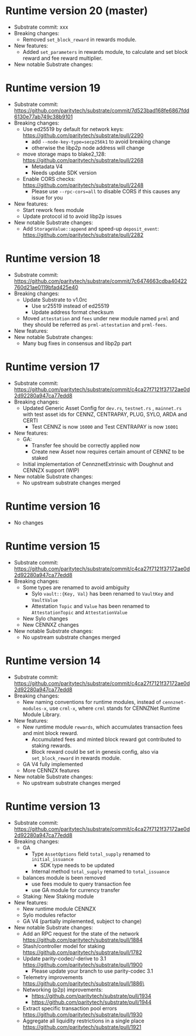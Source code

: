 # Runtime version 20 (master)
- Substrate commit: xxx
- Breaking changes:
	- Removed `set_block_reward` in rewards module.
- New features:
	- Added `set_parameters` in rewards module, to calculate and set block reward and fee reward multiplier. 
- New notable Substrate changes:


# Runtime version 19
- Substrate commit: https://github.com/paritytech/substrate/commit/7d523bad168fe6867fdd6130e77ab749c38b9101
- Breaking changes:
	- Use ed25519 by default for network keys: https://github.com/paritytech/substrate/pull/2290
		- add `--node-key-type=secp256k1` to avoid breaking change
		- otherwise the libp2p node address will change
	- move storage maps to blake2_128: https://github.com/paritytech/substrate/pull/2268
		- Metadata V4
		- Needs update SDK version
	- Enable CORS checks: https://github.com/paritytech/substrate/pull/2248
		- Please use `--rpc-cors=all` to disable CORS if this causes any issue for you
- New features:
	- Start rework fees module
	- Update protocol id to avoid libp2p issues
- New notable Substrate changes:
	- Add `StorageValue::append` and speed-up `deposit_event`: https://github.com/paritytech/substrate/pull/2282

# Runtime version 18
- Substrate commit: https://github.com/paritytech/substrate/commit/7c6474663cdba40422760d21ae0119bfad425e40
- Breaking changes:
	- Update Substrate to v1.0rc
		- Use sr25519 instead of ed25519
		- Update address format checksum
	- Moved `attestation` and `fees` under new module named `prml` and they should be referred as `prml-attestation` and `prml-fees`.
- New features:
- New notable Substrate changes:
	- Many bug fixes in consensus and libp2p part

# Runtime version 17
- Substrate commit: https://github.com/paritytech/substrate/commit/c4ca27f7121f37172ae0d2d92280a947ca77edd8
- Breaking changes:
	- Updated Generic Asset Config for `dev.rs`, `testnet.rs` , `mainnet.rs` with test asset ids for CENNZ, CENTRAPAY, PLUG, SYLO, ARDA and CERTI
		- Test CENNZ is now `16000` and Test CENTRAPAY is now `16001`
- New features:
	- GA:
		- Transfer fee should be correctly applied now
		- Create new Asset now requires certain amount of CENNZ to be staked
	- Initial implementation of CennznetExtrinsic with Doughnut and CENNZX support (WIP)
- New notable Substrate changes:
	- No upstream substrate changes merged

# Runtime version 16
- No changes

# Runtime version 15
- Substrate commit: https://github.com/paritytech/substrate/commit/c4ca27f7121f37172ae0d2d92280a947ca77edd8
- Breaking changes:
	- Some types are renamed to avoid ambiguity
		- Sylo `vault::{Key, Val}` has been renamed to `VaultKey` and `VaultValue`
		- Attestation `Topic` and `Value` has been renamed to `AttestationTopic` and `AttestationValue`
	- New Sylo changes
	- New CENNXZ changes
- New notable Substrate changes:
	- No upstream substrate changes merged

# Runtime version 14
- Substrate commit: https://github.com/paritytech/substrate/commit/c4ca27f7121f37172ae0d2d92280a947ca77edd8
- Breaking changes:
	- New naming conventions for runtime modules, instead of `cennznet-modules-x`, use `crml-x`, where `crml` stands for CENNZNet Runtime Module Library.
- New features:
	- New runtime module `rewards`, which accumulates transaction fees and mint block reward.
		- Accumulated fees and minted block reward got contributed to staking rewards.
		- Block reward could be set in genesis config, also via `set_block_reward` in rewards module.
	- GA V4 fully implemented
	- More CENNZX features
- New notable Substrate changes:
	- No upstream substrate changes merged

# Runtime version 13
- Substrate commit: https://github.com/paritytech/substrate/commit/c4ca27f7121f37172ae0d2d92280a947ca77edd8
- Breaking changes:
	- GA
		- Type `AssetOptions` field `total_supply` renamed to `initial_issuance`
			- SDK type needs to be updated
		- Internal method `total_supply` renamed to `total_issuance`
	- balances module is been removed
		- use fees module to query transaction fee
		- use GA module for currency transfer
	- Staking: New Staking module
- New features:
	- New runtime module CENNZX
	- Sylo modules refactor
	- GA V4 (partially implemented, subject to change)
- New notable Substrate changes:
	- Add an RPC request for the state of the network https://github.com/paritytech/substrate/pull/1884
	- Stash/controller model for staking https://github.com/paritytech/substrate/pull/1782
	- Update parity-codec/-derive to 3.1 https://github.com/paritytech/substrate/pull/1900
		- Please update your branch to use parity-codec 3.1
	- Telemetry improvements https://github.com/paritytech/substrate/pull/1886\
	- Networking (p2p) improvements:
		- https://github.com/paritytech/substrate/pull/1934
		- https://github.com/paritytech/substrate/pull/1944
	- Extract specific transaction pool errors https://github.com/paritytech/substrate/pull/1930
	- Aggregate all liquidity restrictions in a single place https://github.com/paritytech/substrate/pull/1921
